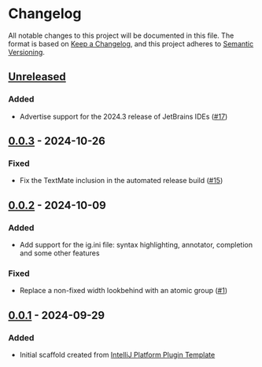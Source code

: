 # Changelog

All notable changes to this project will be documented in this file.
The format is based on [Keep a Changelog](https://keepachangelog.com/en/1.0.0/),
and this project adheres to [Semantic Versioning](https://semver.org/spec/v2.0.0.html).

## [Unreleased]

### Added

- Advertise support for the 2024.3 release of JetBrains IDEs ([#17](https://github.com/qligier/fsh.tmbundle/issues/17))

## [0.0.3] - 2024-10-26

### Fixed

- Fix the TextMate inclusion in the automated release build ([#15](https://github.com/qligier/fsh.tmbundle/issues/15))

## [0.0.2] - 2024-10-09

### Added

- Add support for the ig.ini file: syntax highlighting, annotator, completion and some other features

### Fixed

- Replace a non-fixed width lookbehind with an atomic group ([#1](https://github.com/qligier/fsh.tmbundle/issues/1))

## [0.0.1] - 2024-09-29

### Added

- Initial scaffold created
  from [IntelliJ Platform Plugin Template](https://github.com/JetBrains/intellij-platform-plugin-template)

[Unreleased]: https://github.com/qligier/jetbrains-plugin-fss/compare/v0.0.2...HEAD

[0.0.3]: https://github.com/qligier/jetbrains-plugin-fss/compare/v0.0.2...v0.0.3

[0.0.2]: https://github.com/qligier/jetbrains-plugin-fss/compare/v0.0.1...v0.0.2

[0.0.1]: https://github.com/qligier/jetbrains-plugin-fss/commits/v0.0.1
